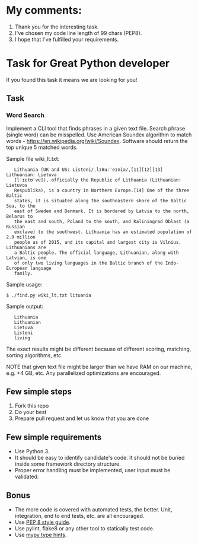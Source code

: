 # My comments:
1) Thank you for the interesting task.
2) I've chosen my code line length of 99 chars (PEP8).
3) I hope that I've fulfilled your requirements.

# Task for Great Python developer

If you found this task it means we are looking for you!

## Task

### Word Search

Implement a CLI tool that finds phrases in a given text file. Search phrase (single word) can be misspelled. 
Use American Soundex algorithm to match words - https://en.wikipedia.org/wiki/Soundex. 
Software should return the top unique 5 matched words.

Sample file wiki_lt.txt:
```
   Lithuania (UK and US: Listeni/ˌlɪθuːˈeɪniə/,[11][12][13] Lithuanian: Lietuva
   [lʲɪɛtʊˈvɐ]), officially the Republic of Lithuania (Lithuanian: Lietuvos
   Respublika), is a country in Northern Europe.[14] One of the three Baltic
   states, it is situated along the southeastern shore of the Baltic Sea, to the
   east of Sweden and Denmark. It is bordered by Latvia to the north, Belarus to
   the east and south, Poland to the south, and Kaliningrad Oblast (a Russian
   exclave) to the southwest. Lithuania has an estimated population of 2.9 million
   people as of 2015, and its capital and largest city is Vilnius. Lithuanians are
   a Baltic people. The official language, Lithuanian, along with Latvian, is one
   of only two living languages in the Baltic branch of the Indo-European language
   family.
```

Sample usage:

`$ ./find.py wiki_lt.txt lituania`

Sample output:
```
   Lithuania
   Lithuanian
   Lietuva
   Listeni
   living
```
The exact results might be different because of different scoring, matching, sorting algorithms, etc.

NOTE that given text file might be larger than we have RAM on our machine, e.g. +4 GB, etc.
Any parallelized optimizations are encouraged.

## Few simple steps

1. Fork this repo
2. Do your best
3. Prepare pull request and let us know that you are done

## Few simple requirements

- Use Python 3.
- It should be easy to identify candidate's code. It should not be buried inside some framework directory structure.
- Proper error handling must be implemented, user input must be validated.

## Bonus

- The more code is covered with automated tests, the better. Unit, integration, end to end tests, etc. are all encouraged.
- Use [PEP 8 style guide](http://pep8.org/).
- Use pylint, flake8 or any other tool to statically test code.
- Use [mypy type hints](http://www.mypy-lang.org/).
